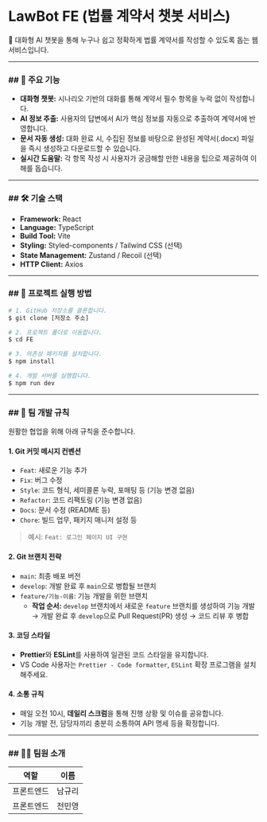 # LawBot FE (법률 계약서 챗봇 서비스)

💬 대화형 AI 챗봇을 통해 누구나 쉽고 정확하게 법률 계약서를 작성할 수 있도록 돕는 웹 서비스입니다.

---

### ## 🌟 주요 기능

- **대화형 챗봇:** 시나리오 기반의 대화를 통해 계약서 필수 항목을 누락 없이 작성합니다.
- **AI 정보 추출:** 사용자의 답변에서 AI가 핵심 정보를 자동으로 추출하여 계약서에 반영합니다.
- **문서 자동 생성:** 대화 완료 시, 수집된 정보를 바탕으로 완성된 계약서(.docx) 파일을 즉시 생성하고 다운로드할 수 있습니다.
- **실시간 도움말:** 각 항목 작성 시 사용자가 궁금해할 만한 내용을 팁으로 제공하여 이해를 돕습니다.

---

### ## 🛠️ 기술 스택

- **Framework:** React
- **Language:** TypeScript
- **Build Tool:** Vite
- **Styling:** Styled-components / Tailwind CSS (선택)
- **State Management:** Zustand / Recoil (선택)
- **HTTP Client:** Axios

---

### ## 🚀 프로젝트 실행 방법

```bash
# 1. GitHub 저장소를 클론합니다.
$ git clone [저장소 주소]

# 2. 프로젝트 폴더로 이동합니다.
$ cd FE

# 3. 의존성 패키지를 설치합니다.
$ npm install

# 4. 개발 서버를 실행합니다.
$ npm run dev
```

---

### ## 📜 팀 개발 규칙

원활한 협업을 위해 아래 규칙을 준수합니다.

#### 1. Git 커밋 메시지 컨벤션

- `Feat`: 새로운 기능 추가
- `Fix`: 버그 수정
- `Style`: 코드 형식, 세미콜론 누락, 포매팅 등 (기능 변경 없음)
- `Refactor`: 코드 리팩토링 (기능 변경 없음)
- `Docs`: 문서 수정 (README 등)
- `Chore`: 빌드 업무, 패키지 매니저 설정 등

> 예시: `Feat: 로그인 페이지 UI 구현`

#### 2. Git 브랜치 전략

- `main`: 최종 배포 버전
- `develop`: 개발 완료 후 `main`으로 병합될 브랜치
- `feature/기능-이름`: 기능 개발을 위한 브랜치
  - **작업 순서:** `develop` 브랜치에서 새로운 `feature` 브랜치를 생성하여 기능 개발 → 개발 완료 후 `develop`으로 Pull Request(PR) 생성 → 코드 리뷰 후 병합

#### 3. 코딩 스타일

- **Prettier**와 **ESLint**를 사용하여 일관된 코드 스타일을 유지합니다.
- VS Code 사용자는 `Prettier - Code formatter`, `ESLint` 확장 프로그램을 설치해주세요.

#### 4. 소통 규칙

- 매일 오전 10시, **데일리 스크럼**을 통해 진행 상황 및 이슈를 공유합니다.
- 기능 개발 전, 담당자끼리 충분히 소통하여 API 명세 등을 확정합니다.

---

### ## 🧑‍💻 팀원 소개

|    역할    |  이름  |
| :--------: | :----: |
| 프론트엔드 | 남규리 |
| 프론트엔드 | 전민영 |
